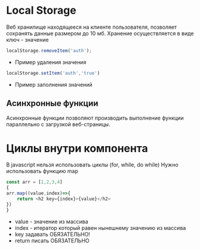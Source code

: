 # Local Storage
Веб хранилище находящееся на клиенте пользователя, позволяет сохранять данные размером до 10 мб.
Хранение осуществляется в виде  ключ - значение
~~~ js
localStorage.removeItem('auth');
~~~
- Пример удаления значения 
~~~ js
localStorage.setItem('auth','true')
~~~
- Пример заполнения значений
## Асинхронные функции
Асинхронные функции позволяют производить выполнение функции параллельно с загрузкой веб-страницы.
# Циклы внутри компонента
В javascript нельзя использовать циклы (for, while, do while)
Нужно использовать функцию map
~~~ javascript
const arr = [1,2,3,4]
{
arr.map((value,index)=>{
	return <h2 key={index}>{value}</h2>
})
}
~~~
- value - значение из массива
- index - итератор который равен нынешнему значению из массива
- key задавать ОБЯЗАТЕЛЬНО!
- return писать  ОБЯЗАТЕЛЬНО